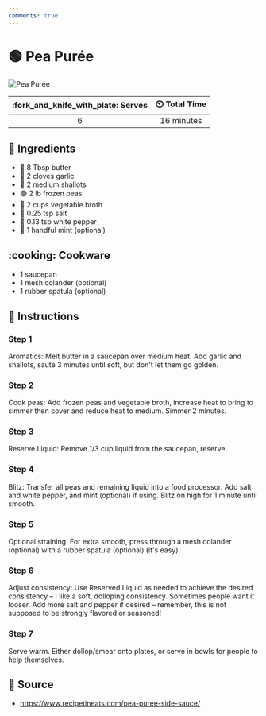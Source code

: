 ```yaml
---
comments: true
---
```

# :green_circle: Pea Purée

![Pea Purée](../assets/images/pea-purée.jpg)

| :fork_and_knife_with_plate: Serves | :timer_clock: Total Time |
|:----------------------------------:|:-----------------------: |
| 6 | 16 minutes |

## :salt: Ingredients

- :butter: 8 Tbsp butter
- :garlic: 2 cloves garlic
- :garlic: 2 medium shallots
- :green_circle: 2 lb frozen peas
- :carrot: 2 cups vegetable broth
- :salt: 0.25 tsp salt
- :salt: 0.13 tsp white pepper
- :herb: 1 handful mint (optional)

## :cooking: Cookware

- 1 saucepan
- 1 mesh colander (optional)
- 1 rubber spatula (optional)

## :pencil: Instructions

### Step 1

Aromatics: Melt butter in a saucepan over medium heat. Add garlic and shallots, sauté 3 minutes until soft, but don't
let them go golden.

### Step 2

Cook peas: Add frozen peas and vegetable broth, increase heat to bring to simmer then cover and reduce heat to medium.
Simmer 2 minutes.

### Step 3

Reserve Liquid: Remove 1/3 cup liquid from the saucepan, reserve.

### Step 4

Blitz: Transfer all peas and remaining liquid into a food processor. Add salt and white pepper, and mint (optional) if
using. Blitz on high for 1 minute until smooth.

### Step 5

Optional straining: For extra smooth, press through a mesh colander (optional) with a rubber spatula (optional) (it's
easy).

### Step 6

Adjust consistency: Use Reserved Liquid as needed to achieve the desired consistency – I like a soft, dolloping
consistency. Sometimes people want it looser. Add more salt and pepper if desired – remember, this is not supposed to
be strongly flavored or seasoned!

### Step 7

Serve warm. Either dollop/smear onto plates, or serve in bowls for people to help themselves.

## :link: Source

- <https://www.recipetineats.com/pea-puree-side-sauce/>
